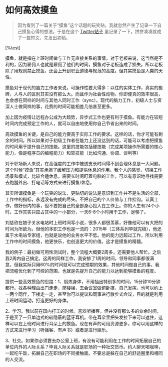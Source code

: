 # 如何高效摸鱼

> 因为看到了一篇关于“摸鱼”这个话题的玩笑贴，我就忽然产生了记录一下自己摸鱼心得的想法。于是在这个 [Twitter贴子](https://twitter.com/bearbig/status/1570171341776785408) 里记录了一下。拼拼凑凑就成了一篇短文，先发出初稿。

[%test]

摸鱼，就是指在上班时间做与工作无直接关系的事情。对于老板来说，这当然是不利的，因为雇佣人也就是雇佣了他们的时间，摸鱼对于老板造成了损失。所以老板除了用规则禁止摸鱼，还会上升到职业道德与规范的高度。但其实摸鱼是人类的天性。

摸鱼对于现代的脑力工作者来说，可操作性要大得多：以往的实体工作，真实的搬砖，人与人的区别其实没有那么大。而且作为社会性动物，你即便真的效率很高，也会想在同样的时间与其他人同时工作（sync）。现代的脑力工作，初级人士与资深人士做同样的事，花费的时间可能相差几倍甚至更多。

加上因为疫情让远程办公成为大趋势，异步式工作也更有利于摸鱼。有能力在较短时间内完成预定工作的人，就可以自由地使用你自己节省出来的时间。

高效摸鱼的关键，是自己的能力要高于实际工作的要求。这样的话，你才可能有剩余的时间。所以如果对于初级工作者在能力上还没达到的话，可能可以考虑把摸鱼的时间用于提升自己的技能。这里的技能包括硬技能（完成某项操作所需要的核心能力，像是程序员的编程能力）和软技能（比如沟通、协调、谈判等）

对于职场新人来说，在高强度的工作中被透支长时间得不到合理休息是一大问题。这个时候“摸鱼”其实承担了缓解压力和提供休息的作用。我个人的感觉，切换工作场景和模式，比较合适休息。需要长时间盯着电脑的工作，可以有意识地寻找需要去跑腿外出、打电话等方式来进行摸鱼/休息。

其实所谓摸鱼是一个玩笑的说法，更贴切的说法是意识到工作并不是生活的全部，工作中的指标，永远没有完成的尽头。不把自己的个人价值与工作挂钩。认真工作，做好份内的事，但不要把自己的全部身心投入在工作上。你的人生有24个小时。工作其实只应占其中的一小部分，一天6-8个小时用于工作，足够了。

刘慈欣在娘子关水电站时上班时间写小说，很多人都很羡慕，好像他可以有大把的时间为所欲为。但他的本职工作也是一流的：2015年（三体系列早就完稿），他还属于水电站专家组，也就是说他的业务水平不低。他的能力远超过工作，所以利用工作中的时间摸鱼，他更快乐，也创造更大的价值。这才是摸鱼的精髓。

我的例子：最初做可用性测试时，整个流程大概要2周多，还需要他人帮忙。之后我2周内自己搞定。这周的同样工作，我安排了1周的时间，领导和同事都很满意，但我实际只用60%的时间就可以完成预期的效果，其他时间做自己的事。我把流程优化到了可控的范围，也就是先提升自己的能力以达到能够摸鱼的程度。

提供一些高效摸鱼的思路：1、锻炼身体，不用抽出特别多的时间，15分钟10分钟都行。找各种理由出门走走，爬楼梯，去会议室做俯卧撑，自己发挥。也可以约上一两个同伴，下楼走一走，甚至你可以提议和同事进行散步式会议，目的就是利用上班时间运动，打造更好的身体。

2、学习。我以前在国内打工的时候。喜欢听播客，但并没有那么多的业余时间，于是买了一只单边式的较隐蔽的蓝牙耳机。带在耳朵里把头发拉下来可以遮住，这样可以在上班时间进行耳朵上的摸鱼。现在有声的可用资源更多，你可以用这样的方式来进行学习（听播客、有声书）或者是进行娱乐。

3、社交。如果你必须要去办公室上班，有没有可能利用在工作的时间拓展自己的单位内外的人际关系？毕竟人际关系就是职场的一种社交货币。约人聊天喝咖啡，一起吃午饭，拓展自己在职场的不同接触面。不要总是躲在自己的舒适圈里和相同的人交流。